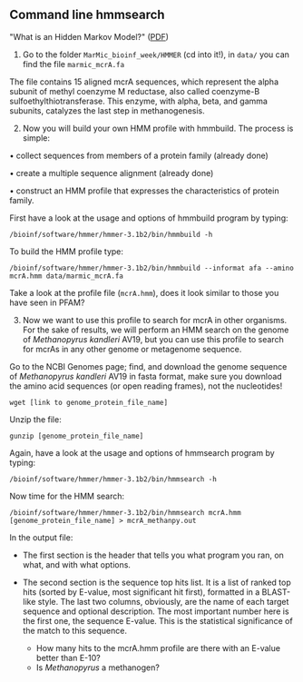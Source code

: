 ## Command line hmmsearch

"What is an Hidden Markov Model?" ([PDF](https://github.com/ChiaraVanni/MarMic_bioinf_week/blob/master/HMMER/hmm_primer.pdf))

1. Go to the folder `MarMic_bioinf_week/HMMER` (cd into it!), in `data/` you can find the file `marmic_mcrA.fa`

  The file contains 15 aligned mcrA sequences, which represent the alpha subunit of methyl coenzyme M reductase, also called coenzyme-B sulfoethylthiotransferase. This enzyme, with alpha, beta, and gamma subunits, catalyzes the last step in methanogenesis.

2. Now you will build your own HMM profile with hmmbuild. The process is simple:

  • collect sequences from members of a protein family (already done)

  • create a multiple sequence alignment (already done)

  • construct an HMM profile that expresses the characteristics of protein family.

First have a look at the usage and options of hmmbuild program by typing:

`/bioinf/software/hmmer/hmmer-3.1b2/bin/hmmbuild -h`

To build the HMM profile type:

`/bioinf/software/hmmer/hmmer-3.1b2/bin/hmmbuild --informat afa --amino mcrA.hmm data/marmic_mcrA.fa`

Take a look at the profile file (`mcrA.hmm`), does it look similar to those you have seen in PFAM?

3. Now we want to use this profile to search for mcrA in other organisms. For the sake of results, we will perform an HMM search on the genome of *Methanopyrus kandleri* AV19, but you can use this profile to search for mcrAs in any other genome or metagenome sequence.

Go to the NCBI Genomes page; find, and download the genome sequence of *Methanopyrus kandleri* AV19 in fasta format, make sure you download the amino acid sequences (or open reading frames), not the nucleotides!

`wget [link to genome_protein_file_name]`

<!---
`wget "ftp://ftp.ncbi.nlm.nih.gov/genomes/all/GCA/000/007/185/GCA_000007185.1_ASM718v1/GCA_000007185.1_ASM718v1_protein.faa.gz"`
--->

Unzip the file:

`gunzip [genome_protein_file_name]`

Again, have a look at the usage and options of hmmsearch program by typing:

`/bioinf/software/hmmer/hmmer-3.1b2/bin/hmmsearch -h`

Now time for the HMM search:

`/bioinf/software/hmmer/hmmer-3.1b2/bin/hmmsearch mcrA.hmm [genome_protein_file_name] > mcrA_methanpy.out`

In the output file:

- The first section is the header that tells you what program you ran, on what, and with what options.

- The second section is the sequence top hits list. It is a list of ranked top hits (sorted by E-value, most significant hit first), formatted in a BLAST-like style. The last two columns, obviously, are the name of each target sequence and optional description. The most important number here is the first one, the sequence E-value. This is the statistical significance of the match to this sequence.

  - How many hits to the mcrA.hmm profile are there with an E-value better than E-10?
  - Is *Methanopyrus* a methanogen?
